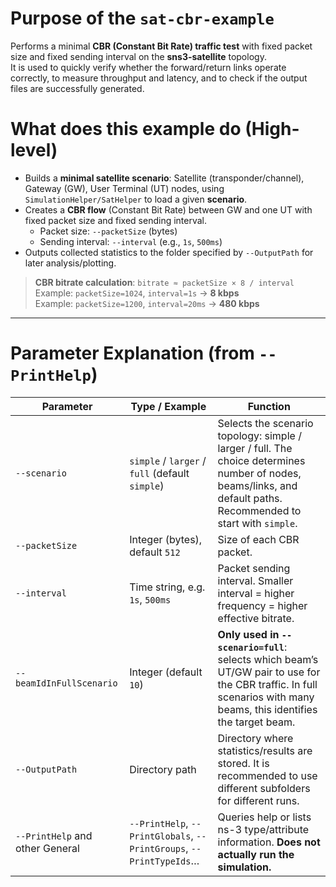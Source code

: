 
# Purpose of the `sat-cbr-example`

Performs a minimal **CBR (Constant Bit Rate) traffic test** with fixed packet size and fixed sending interval on the **sns3-satellite** topology.  
It is used to quickly verify whether the forward/return links operate correctly, to measure throughput and latency, and to check if the output files are successfully generated.


# What does this example do (High-level)

- Builds a **minimal satellite scenario**: Satellite (transponder/channel), Gateway (GW), User Terminal (UT) nodes, using `SimulationHelper/SatHelper` to load a given **scenario**.  
- Creates a **CBR flow** (Constant Bit Rate) between GW and one UT with fixed packet size and fixed sending interval.  
  - Packet size: `--packetSize` (bytes)  
  - Sending interval: `--interval` (e.g., `1s`, `500ms`)  
- Outputs collected statistics to the folder specified by `--OutputPath` for later analysis/plotting.  

> **CBR bitrate calculation**: `bitrate ≈ packetSize × 8 / interval`  
> Example: `packetSize=1024`, `interval=1s` → **8 kbps**  
> Example: `packetSize=1200`, `interval=20ms` → **480 kbps**

---

# Parameter Explanation (from `--PrintHelp`)

| Parameter | Type / Example | Function |
|-----------|----------------|----------|
| `--scenario` | `simple` / `larger` / `full` (default `simple`) | Selects the scenario topology: simple / larger / full. The choice determines number of nodes, beams/links, and default paths. Recommended to start with `simple`. |
| `--packetSize` | Integer (bytes), default `512` | Size of each CBR packet. |
| `--interval` | Time string, e.g. `1s`, `500ms` | Packet sending interval. Smaller interval = higher frequency = higher effective bitrate. |
| `--beamIdInFullScenario` | Integer (default `10`) | **Only used in `--scenario=full`**: selects which beam’s UT/GW pair to use for the CBR traffic. In full scenarios with many beams, this identifies the target beam. |
| `--OutputPath` | Directory path | Directory where statistics/results are stored. It is recommended to use different subfolders for different runs. |
| `--PrintHelp` and other General | `--PrintHelp`, `--PrintGlobals`, `--PrintGroups`, `--PrintTypeIds`… | Queries help or lists ns-3 type/attribute information. **Does not actually run the simulation.** |
